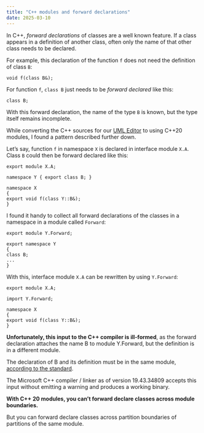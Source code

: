 ```yaml
---
title: "C++ modules and forward declarations"
date: 2025-03-10
---
```


In C++, *forward declarations* of classes are a well known feature. If a class appears in a definition of another class, often only the name of that other class needs to be declared.

For example, this declaration of the function `f` does not need the definition of class `B`:

    void f(class B&);

For function `f`, `class B` just needs to be *forward declared* like this:

    class B;

With this forward declaration, the name of the type `B` is known, but the type itself remains incomplete.

While converting the C++ sources for our [UML Editor](https://www.cadifra.com/) to using C++20 modules, I found a pattern described further down.

Let’s say, function `f` in namespace `X` is declared in interface module `X.A`. Class `B` could then be forward declared like this:

    export module X.A;

    namespace Y { export class B; }

    namespace X
    {
    export void f(class Y::B&);
    }

I found it handy to collect all forward declarations of the classes in a namespace in a module called `Forward`:

    export module Y.Forward;

    export namespace Y
    {
    class B;
    ...
    }

With this, interface module `X.A` can be rewritten by using `Y.Forward`:

    export module X.A;

    import Y.Forward;

    namespace X
    {
    export void f(class Y::B&);
    }

**Unfortunately, this input to the C++ compiler is ill-formed**, as the forward declaration attaches the name B to module Y.Forward, but the definition is in a different module.

The declaration of B and its definition must be in the same module, [according to the standard](https://eel.is/c++draft/module#unit-7).

The Microsoft C++ compiler / linker as of version 19.43.34809 accepts this input without emitting a warning and produces a working binary.

**With C++ 20 modules, you can’t forward declare classes across module boundaries.**

But you can forward declare classes across partition boundaries of partitions of the same module.
